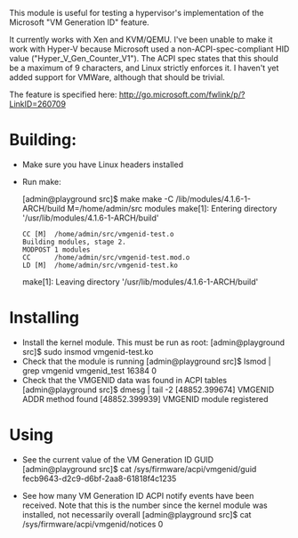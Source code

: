 This module is useful for testing a hypervisor's implementation of the Microsoft "VM Generation ID" feature.

It currently works with Xen and KVM/QEMU.  I've been unable to make it work with Hyper-V because Microsoft used a non-ACPI-spec-compliant HID value ("Hyper_V_Gen_Counter_V1").  The ACPI spec states that this should be a maximum of 9 characters, and Linux strictly enforces it.  I haven't yet added support for VMWare, although that should be trivial.

The feature is specified here:
http://go.microsoft.com/fwlink/p/?LinkID=260709


# Building:

* Make sure you have Linux headers installed
* Run make:

     [admin@playground src]$ make
    make -C /lib/modules/4.1.6-1-ARCH/build M=/home/admin/src modules
    make[1]: Entering directory '/usr/lib/modules/4.1.6-1-ARCH/build'

      CC [M]  /home/admin/src/vmgenid-test.o
      Building modules, stage 2.
      MODPOST 1 modules
      CC      /home/admin/src/vmgenid-test.mod.o
      LD [M]  /home/admin/src/vmgenid-test.ko
    make[1]: Leaving directory '/usr/lib/modules/4.1.6-1-ARCH/build'

# Installing

* Install the kernel module.  This must be run as root:
    [admin@playground src]$ sudo insmod vmgenid-test.ko
* Check that the module is running
    [admin@playground src]$ lsmod | grep vmgenid
    vmgenid_test           16384  0
* Check that the VMGENID data was found in ACPI tables
    [admin@playground src]$ dmesg | tail -2
    [48852.399674] VMGENID ADDR method found
    [48852.399939] VMGENID module registered

# Using

* See the current value of the VM Generation ID GUID
[admin@playground src]$ cat /sys/firmware/acpi/vmgenid/guid 
fecb9643-d2c9-d6bf-2aa8-61818f4c1235

* See how many VM Generation ID ACPI notify events have been received.  Note that this is the number since the kernel module was installed, not necessarily overall
    [admin@playground src]$ cat /sys/firmware/acpi/vmgenid/notices 
    0
